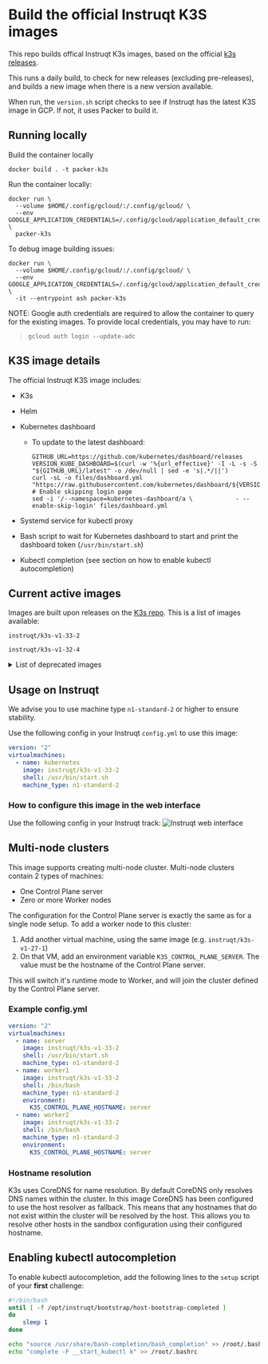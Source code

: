 # Build the official Instruqt K3S images

This repo builds offical Instruqt K3s images, based on the official [k3s releases](https://github.com/k3s-io/k3s/releases).

This runs a daily build, to check for new releases (excluding pre-releases), and builds a new image when there is a new version available.

When run, the `version.sh` script checks to see if Instruqt has the latest
K3S image in GCP. If not, it uses Packer to build it.

## Running locally

Build the container locally

`docker build . -t packer-k3s`

Run the container locally:

```
docker run \
  --volume $HOME/.config/gcloud/:/.config/gcloud/ \
  --env GOOGLE_APPLICATION_CREDENTIALS=/.config/gcloud/application_default_credentials.json \
  packer-k3s
```

To debug image building issues:

```
docker run \
  --volume $HOME/.config/gcloud/:/.config/gcloud/ \
  --env GOOGLE_APPLICATION_CREDENTIALS=/.config/gcloud/application_default_credentials.json \
  -it --entrypoint ash packer-k3s
```

NOTE: Google auth credentials are required to allow the container to query for the existing images. To provide local credentials, you may have to run:

> `gcloud auth login --update-adc`

## K3S image details

The official Instruqt K3S image includes:

- K3s
- Helm
- Kubernetes dashboard

  - To update to the latest dashboard:
    ```
    GITHUB_URL=https://github.com/kubernetes/dashboard/releases
    VERSION_KUBE_DASHBOARD=$(curl -w '%{url_effective}' -I -L -s -S "${GITHUB_URL}/latest" -o /dev/null | sed -e 's|.*/||')
    curl -sL -o files/dashboard.yml "https://raw.githubusercontent.com/kubernetes/dashboard/${VERSION_KUBE_DASHBOARD}/aio/deploy/recommended.yaml"
    # Enable skipping login page
    sed -i '/--namespace=kubernetes-dashboard/a \            - --enable-skip-login' files/dashboard.yml
    ```

- Systemd service for kubectl proxy
- Bash script to wait for Kubernetes dashboard to start and print the dashboard token (`/usr/bin/start.sh`)
- Kubectl completion (see section on how to enable kubectl autocompletion)

## Current active images

Images are built upon releases on the [K3s repo](https://github.com/k3s-io/k3s). This is a list of images available:

`instruqt/k3s-v1-33-2`

`instruqt/k3s-v1-32-4`

<details>
  <summary>List of deprecated images</summary>

`instruqt/k3s-v1-31-4`

`instruqt/k3s-v1-30-6`

`instruqt/k3s-v1-29-0`

`instruqt/k3s-v1-28-5`

`instruqt/k3s-v1-27-1`

`instruqt/k3s-v1-26-4`

`instruqt/k3s-v1-25-0`

`instruqt/k3s-v1-24-4`

`instruqt/k3s-v1-21-1`

`instruqt/k3s-v1-20-4`

`instruqt/k3s-v1-19-8`

`instruqt/k3s-v1-18-16`

`instruqt/k3s-v1-18-8`

`instruqt/k3s-v1-18-6`

`instruqt/k3s-v1-18-4`

`instruqt/k3s-v1-18-3`

`instruqt/k3s-v1-18-2`

`instruqt/k3s-v1-17-11`

`instruqt/k3s-v1-17-9`

`instruqt/k3s-v1-17-7`

`instruqt/k3s-v1-17-6`

`instruqt/k3s-v1-17-5`

`instruqt/k3s-v1-17-4`

</details>

## Usage on Instruqt

We advise you to use machine type `n1-standard-2` or higher to ensure stability.

Use the following config in your Instruqt `config.yml` to use this image:

```yaml
version: "2"
virtualmachines:
  - name: kubernetes
    image: instruqt/k3s-v1-33-2
    shell: /usr/bin/start.sh
    machine_type: n1-standard-2
```

### How to configure this image in the web interface

Use the following config in your Instruqt track:
![Instruqt web interface](./screenshot.jpg "Instruqt web interface")

## Multi-node clusters

This image supports creating multi-node cluster. Multi-node clusters contain 2 types of machines:

- One Control Plane server
- Zero or more Worker nodes

The configuration for the Control Plane server is exactly the same as for a single node setup. To add a worker node to this cluster:

1. Add another virtual machine, using the same image (e.g. `instruqt/k3s-v1-27-1`)
2. On that VM, add an environment variable `K3S_CONTROL_PLANE_SERVER`. The value must be the hostname of the Control Plane server.

This will switch it's runtime mode to Worker, and will join the cluster defined by the Control Plane server.

### Example config.yml

```yaml
version: "2"
virtualmachines:
  - name: server
    image: instruqt/k3s-v1-33-2
    shell: /usr/bin/start.sh
    machine_type: n1-standard-2
  - name: worker1
    image: instruqt/k3s-v1-33-2
    shell: /bin/bash
    machine_type: n1-standard-2
    environment:
      K3S_CONTROL_PLANE_HOSTNAME: server
  - name: worker2
    image: instruqt/k3s-v1-33-2
    shell: /bin/bash
    machine_type: n1-standard-2
    environment:
      K3S_CONTROL_PLANE_HOSTNAME: server
```

### Hostname resolution

K3s uses CoreDNS for name resolution. By default CoreDNS only resolves DNS names within the cluster. In this image CoreDNS has been configured to use the host resolver as fallback. This means that any hostnames that do not exist within the cluster will be resolved by the host. This allows you to resolve other hosts in the sandbox configuration using their configured hostname.

## Enabling kubectl autocompletion

To enable kubectl autocompletion, add the following lines to the `setup` script of your **first** challenge:

```bash
#!/bin/bash
until [ -f /opt/instruqt/bootstrap/host-bootstrap-completed ]
do
    sleep 1
done

echo "source /usr/share/bash-completion/bash_completion" >> /root/.bashrc
echo "complete -F __start_kubectl k" >> /root/.bashrc
```
